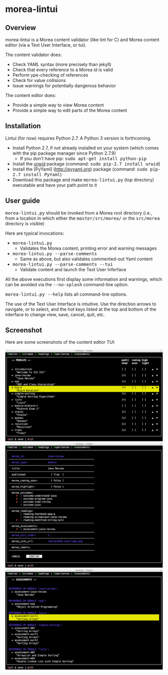 # morea-lintui

## Overview

morea-lintui is a Morea content validator (like lint for C) and Morea content editor (via a Text User Interface, or tui).

The content validator does:

  - Check YAML syntax (more precisely than jekyll)
  - Check that every reference to a Morea id is valid
  - Perform ype-checking of references
  - Check for value collisions
  - Issue warnings for potentially dangerous behavior
  

The content editor does:

  - Provide a simple way to view Morea content
  - Provide a simple way to edit parts of the Morea content


## Installation

Lintui (for now) requires Python 2.7.  A Python 3 version is forthcoming.

  - Install Python 2.7, if not already installed on your system (which comes with the pip package manager since Python 2.7.9)
    - If you don't have pip: <tt>sudo apt-get install python-pip</tt>
  - Install the [urwid](http://urwid.org) package (command: <tt>sudo pip-2.7 install urwid</tt>)
  - Install the [PyYaml] (http://pyyaml.org) package (command: <tt>sudo pip-2.7 install PyYaml</tt>)
  - Download this package and make <tt>morea-lintui.py</tt> (top directory) executable and have your path point to it
  
## User guide

<tt>morea-lintui.py</tt> should be invoked from a Morea root directory (i.e., from a location in which either 
    the <tt>master/src/morea/</tt> or the <tt>src/morea</tt> directory is visible)
    
Here are typical invocations:

  - <tt>morea-lintui.py</tt>
    - Validates the Morea content, printing error and warning messages
  - <tt>morea-lintui.py --parse-comments</tt>
    - Same as above, but also validates commented-out Yaml content
  - <tt>morea-lintui.py --parse-comments --tui</tt>
    - Validate content and launch the Text User Inferface

All the above executions first display some information and warnings, which can be avoided via the <tt>--no-splash</tt> command-line option.

<tt>morea-lintui.py --help</tt> lists all command-line options. 
  
The use of the Text User Interface is intuitive. Use the direction arrows to navigate, <space> or <enter> to select, and the hot keys listed at the top and bottom of the interface to change view, save, cancel, quit, etc.

## Screenshot

Here are some screenshots of the content editor TUI:

<img src="https://github.com/morea-framework/morea-lintui/blob/master/docs/screenshot1.jpg">

<img src="https://github.com/morea-framework/morea-lintui/blob/master/docs/screenshot2.jpg">

<img src="https://github.com/morea-framework/morea-lintui/blob/master/docs/screenshot3.jpg">
